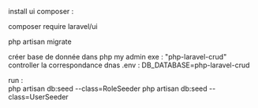 install ui composer :

composer require laravel/ui

php artisan migrate

créer base de donnée dans php my admin exe : "php-laravel-crud"
controller la correspondance dnas .env :
DB_DATABASE=php-laravel-crud

run :  
php artisan db:seed --class=RoleSeeder
php artisan db:seed --class=UserSeeder

